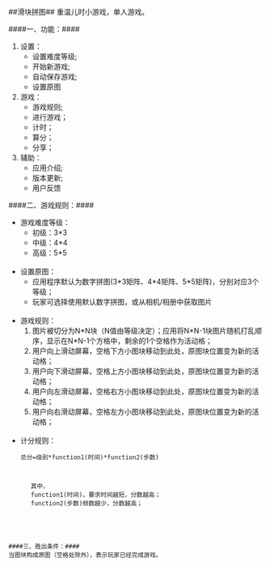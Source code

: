 ##滑块拼图##
重温儿时小游戏，单人游戏。

####一、功能：####
<ol>
<li>设置：<ul><li>设置难度等级;<li>开始新游戏; <li>自动保存游戏;<li>设置原图</ul>
<li>游戏：<ul><li>游戏规则;<li>进行游戏；<li>计时；<li>算分；<li>分享；</ul>
<li>辅助：<ul><li>应用介绍;<li>版本更新;<li>用户反馈</ul>
</ol>
####二、游戏规则：####
<ul>
<li>游戏难度等级：<ul><li>初级：3*3<li>中级：4*4<li>高级：5*5</ul>
</br>
<li>设置原图：<ul><li>应用程序默认为数字拼图(3*3矩阵、4*4矩阵、5*5矩阵)，分别对应3个等级；
<li>玩家可选择使用默认数字拼图，或从相机/相册中获取图片</ul>
</br>
<li>游戏规则：
<ol>
<li>图片被切分为N*N块（N值由等级决定）；应用将N*N-1块图片随机打乱顺序，显示在N*N-1个方格中，剩余的1个空格作为活动格；
<li>用户向上滑动屏幕，空格下方小图块移动到此处，原图块位置变为新的活动格；
<li>用户向下滑动屏幕，空格上方小图块移动到此处，原图块位置变为新的活动格；
<li>用户向左滑动屏幕，空格右方小图块移动到此处，原图块位置变为新的活动格；
<li>用户向右滑动屏幕，空格左方小图块移动到此处，原图块位置变为新的活动格；
</ol>
</br>
<li>计分规则：<p><code>总分=级别*function1(时间)*function2(步数)</p>
<ol>其中，</br>function1(时间)，要求时间越短，分数越高；</br>function2(步数)频数越少，分数越高；</ol>
</ul>

####三、胜出条件：####
当图块构成原图（空格处除外），表示玩家已经完成游戏。